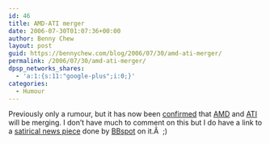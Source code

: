 ```yaml
---
id: 46
title: AMD-ATI merger
date: 2006-07-30T01:07:36+00:00
author: Benny Chew
layout: post
guid: https://bennychew.com/blog/2006/07/30/amd-ati-merger/
permalink: /2006/07/30/amd-ati-merger/
dpsp_networks_shares:
  - 'a:1:{s:11:"google-plus";i:0;}'
categories:
  - Humour
---
```

Previously only a rumour, but it has now been <a target="_blank" href="http://www.ati.com/companyinfo/about/amd-ati.html">confirmed</a> that <a target="_blank" href="http://www.amd.com/">AMD</a> and <a target="_blank" href="http://www.ati.com/">ATI</a> will be merging. I don&#8217;t have much to comment on this but I do have a link to a <a target="_blank" href="http://www.bbspot.com/News/2006/07/amd-ati-daamit.html">satirical news piece</a> done by <a target="_blank" href="http://www.bbspot.com/News/2006/07/amd-ati-daamit.html">BBspot</a> on it.Â  ;)